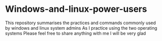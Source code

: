 # Windows-and-linux-power-users
This repository summarises the practices and commands commonly used by windows and linux system admins
As I practice using the two operating systems 
Please feel free to share anything with me I will be very glad
